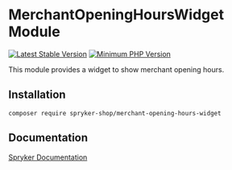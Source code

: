 # MerchantOpeningHoursWidget Module
[![Latest Stable Version](https://poser.pugx.org/spryker-shop/merchant-opening-hours-widget/v/stable.svg)](https://packagist.org/packages/spryker-shop/merchant-opening-hours-widget)
[![Minimum PHP Version](https://img.shields.io/badge/php-%3E%3D%207.4-8892BF.svg)](https://php.net/)

This module provides a widget to show merchant opening hours.

## Installation

```
composer require spryker-shop/merchant-opening-hours-widget
```

## Documentation

[Spryker Documentation](https://docs.spryker.com)
